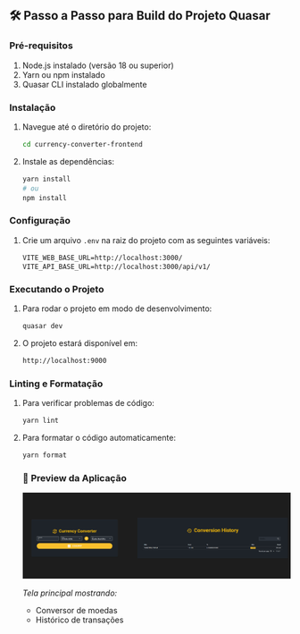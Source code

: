 ## 🛠️ Passo a Passo para Build do Projeto Quasar

### Pré-requisitos
1. Node.js instalado (versão 18 ou superior)
2. Yarn ou npm instalado
3. Quasar CLI instalado globalmente

### Instalação
1. Navegue até o diretório do projeto:
   ```bash
   cd currency-converter-frontend
   ```
2. Instale as dependências:
   ```bash
   yarn install
   # ou
   npm install
   ```

### Configuração
1. Crie um arquivo `.env` na raiz do projeto com as seguintes variáveis:
   ```env
   VITE_WEB_BASE_URL=http://localhost:3000/
   VITE_API_BASE_URL=http://localhost:3000/api/v1/
   ```

### Executando o Projeto
1. Para rodar o projeto em modo de desenvolvimento:
   ```bash
   quasar dev
   ```
2. O projeto estará disponível em:
   ```bash
   http://localhost:9000
   ```

### Linting e Formatação
1. Para verificar problemas de código:
   ```bash
   yarn lint
   ```
2. Para formatar o código automaticamente:
   ```bash
   yarn format
   ```


   ### 📸 Preview da Aplicação

   ![Preview da Página Principal](./exemplo.png)

   *Tela principal mostrando:*
   - Conversor de moedas
   - Histórico de transações
